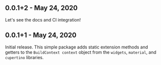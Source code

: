 ## 0.0.1+2 - May 24, 2020

Let's see the docs and CI integration!

## 0.0.1+1 - May 24, 2020

Initial release. This simple package adds static extension methods and getters to the `BuildContext context` object from the `widgets`, `material`, and `cupertino` libraries.
